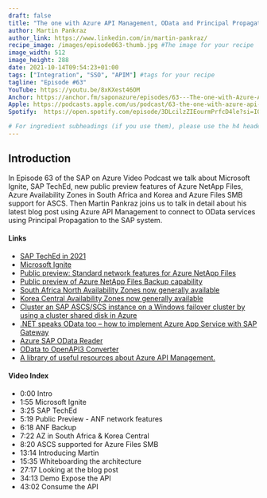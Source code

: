 ```yaml
---
draft: false
title: "The one with Azure API Management, OData and Principal Propagation"
author: Martin Pankraz
author_link: https://www.linkedin.com/in/martin-pankraz/
recipe_image: /images/episode063-thumb.jpg #The image for your recipe
image_width: 512
image_height: 288
date: 2021-10-14T09:54:23+01:00
tags: ["Integration", "SSO", "APIM"] #tags for your recipe
tagline: "Episode #63"
YouTube: https://youtu.be/8xKXest46OM
Anchor: https://anchor.fm/saponazure/episodes/63---The-one-with-Azure-API-Management--OData-and-Principal-Propagation-Martin-Pankraz--SAP-on-Azure-Video-Podcast-e18q4nk
Apple: https://podcasts.apple.com/us/podcast/63-the-one-with-azure-api-management-odata/id1531372929?i=1000538625506
Spotify:  https://open.spotify.com/episode/3DLcilzZIEourmPrfcD4le?si=IORn4415QmyTXudth5bjKQ

# For ingredient subheadings (if you use them), please use the h4 header.  For print view I have those elements targeted
---
```



## Introduction

In Episode 63 of the SAP on Azure Video Podcast we talk about Microsoft Ignite, SAP TechEd, new public preview features of Azure NetApp Files, Azure Availability Zones in South Africa and Korea and Azure Files SMB support for ASCS. Then Martin Pankraz joins us to talk in detail about his latest blog post using Azure API Management to connect to OData services using Principal Propagation to the SAP system.  

#### Links

- [SAP TechEd in 2021](https://reg.sapevents.sap.com/flow/sap/sapteched2021/portal/page/overview)
- [Microsoft Ignite](https://myignite.microsoft.com/home)
- [Public preview: Standard network features for Azure NetApp Files](https://azure.microsoft.com/en-us/updates/public-preview-standard-network-features-for-azure-netapp-files/)
- [Public preview of Azure NetApp Files Backup capability](https://azure.microsoft.com/en-us/updates/public-preview-of-azure-netapp-files-backup-capability/)
- [South Africa North Availability Zones now generally available](https://azure.microsoft.com/en-us/updates/south-africa-north-availability-zones-now-generally-available/)
- [Korea Central Availability Zones now generally available](https://azure.microsoft.com/en-us/updates/korea-central-availability-zones-now-generally-available/)
- [Cluster an SAP ASCS/SCS instance on a Windows failover cluster by using a cluster shared disk in Azure](https://docs.microsoft.com/en-us/azure/virtual-machines/workloads/sap/sap-high-availability-guide-wsfc-shared-disk)
- [.NET speaks OData too – how to implement Azure App Service with SAP Gateway](https://blogs.sap.com/2021/08/12/.net-speaks-odata-too-how-to-implement-azure-app-service-with-sap-odata-gateway/)
- [Azure SAP OData Reader](https://github.com/MartinPankraz/AzureSAPODataReader)
- [OData to OpenAPI3 Converter](https://aka.ms/ODataOpenAPI)
- [A library of useful resources about Azure API Management.](https://aka.ms/apimlove)


#### Video Index

- 0:00 Intro
- 1:55 Microsoft Ignite
- 3:25 SAP TechEd
- 5:19 Public Preview - ANF network features
- 6:18 ANF Backup 
- 7:22 AZ in South Africa & Korea Central
- 8:20 ASCS supported for Azure Files SMB
- 13:14 Introducing Martin
- 15:35 Whiteboarding the architecture
- 27:17 Looking at the blog post
- 34:13 Demo Expose the API
- 43:02 Consume the API
